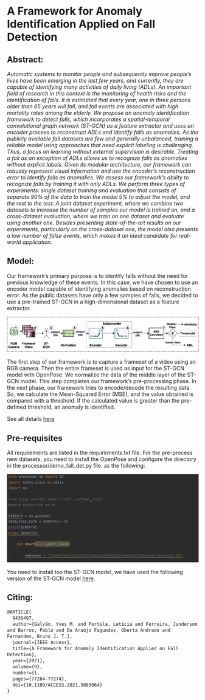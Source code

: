 # A Framework for Anomaly Identification Applied on Fall Detection


## Abstract:
*Automatic systems to monitor people and subsequently improve people’s lives have been emerging in the last few years, and currently, they are capable of identifying many activities of daily living (ADLs). An important field of research in this context is the monitoring of health risks and the identification of falls. It is estimated that every year, one in three persons older than 65 years will fall, and fall events are associated with high mortality rates among the elderly. We propose an anomaly identification framework to detect falls, which incorporates a spatial-temporal convolutional graph network (ST-GCN) as a feature extractor and uses an encoder process to reconstruct ADLs and identify falls as anomalies. As the publicly available fall datasets are few and generally unbalanced, training a reliable model using approaches that need explicit labeling is challenging. Thus, a focus on learning without external supervision is desirable. Treating a fall as an exception of ADLs allows us to recognize falls as anomalies without explicit labels. Given its modular architecture, our framework can robustly represent visual information and use the encoder’s reconstruction error to identify falls as anomalies. We assess our framework’s ability to recognize falls by training it with only ADLs. We perform three types of experiments: single dataset training and evaluation that consists of separate 90% of the data to train the model 5% to adjust the model, and the rest to the test. A joint dataset experiment, where we combine two datasets to increase the number of samples our model is trained on, and a cross-dataset evaluation, where we train on one dataset and evaluate using another one. Besides presenting state-of-the-art results on our experiments, particularly on the cross-dataset one, the model also presents a low number of false events, which makes it an ideal candidate for real-world application.*

## Model:

Our framework’s primary purpose is to identify falls without the need for previous knowledge of these events. In this case, we have chosen to use an encoder model capable of identifying anomalies based on reconstruction error. As the public datasets have only a few samples of falls, we decided to use a pre-trained ST-GCN in a high-dimensional dataset as a feature extractor. 

![Image of the model](galva1-3083064-large.gif)

The first step of our framework is to capture a frameset of a video using an RGB camera. Then the entire frameset is used as input for the ST-GCN model with OpenPose. We normalize the data of the middle layer of the ST-GCN model. This step completes our framework’s pre-processing phase. In the next phase, our framework tries to encode/decode the resulting data. So, we calculate the Mean-Squared Error (MSE), and the value obtained is compared with a threshold. If the calculated value is greater than the pre-defined threshold, an anomaly is identified.

See all details [here](09439497.pdf)

## Pre-requisites

All requirements are listed in the requirements.txt file. For the pre-process new datasets, you need to install the OpenPose and configure the directory in the processor/demo_fall_det.py file. as the following:

![Image of openPose path](screen.png)

You need to install too the ST-GCN model, we have used the following version of the ST-GCN model [here](https://github.com/yysijie/st-gcn/blob/master/OLD_README.md).

## Citing:

```
@ARTICLE{
  9439497,  
  author={Galvão, Yves M. and Portela, Letícia and Ferreira, Janderson and Barros, Pablo and De Araújo Fagundes, Oberta Andrade and Fernandes, Bruno J. T.},
  journal={IEEE Access},
  title={A Framework for Anomaly Identification Applied on Fall Detection},
  year={2021},
  volume={9},
  number={},
  pages={77264-77274},
  doi={10.1109/ACCESS.2021.3083064}
}
```

